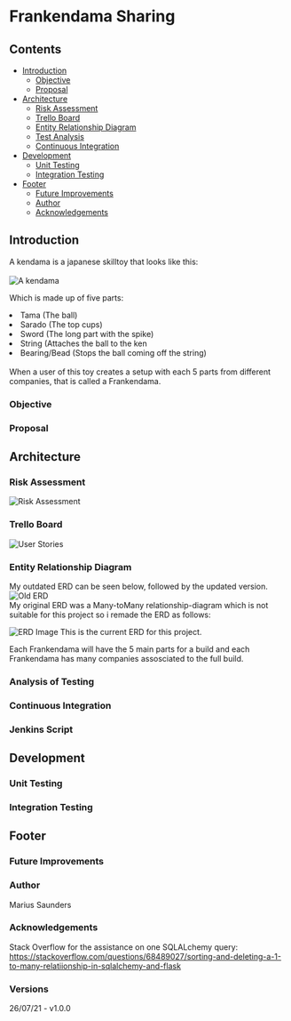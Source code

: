 # Frankendama Sharing

## Contents
* [Introduction](#introduction)
	* [Objective](#objective)
	* [Proposal](#proposal)
* [Architecture](#architecture)
	* [Risk Assessment](#risk-assessment)
	* [Trello Board](#Trello-Board)
	* [Entity Relationship Diagram](#entity-relationship-diagram)
	* [Test Analysis](#analysis-of-testing)
	* [Continuous Integration](#continuous-integration)
* [Development](#development)
	* [Unit Testing](#unit-testing)
	* [Integration Testing](#integration-testing)
* [Footer](#footer)
	* [Future Improvements](#future-improvements)
	* [Author](#author)
	* [Acknowledgements](#acknowledgements)


## Introduction

A kendama is a japanese skilltoy that looks like this:
<br>
<br>
<img src="https://github.com/MariusCSaunders/qa-individual-project/blob/master/images/Kendama.png" alt="A kendama"/>

Which is made up of five parts:
<li>Tama (The ball)</li>
<li>Sarado (The top cups)</li>
<li>Sword (The long part with the spike)</li>
<li>String (Attaches the ball to the ken</li>
<li>Bearing/Bead (Stops the ball coming off the string)</li>
<br/>
When a user of this toy creates a setup with each 5 parts from different companies, that is called a Frankendama.

### Objective
### Proposal

## Architecture

### Risk Assessment
<img src="https://github.com/MariusCSaunders/qa-individual-project/blob/master/images/RiskAssessment3.png" alt="Risk Assessment"/>

### Trello Board
<img src="https://github.com/MariusCSaunders/qa-individual-project/blob/master/images/UserStories.png" alt="User Stories"/>


### Entity Relationship Diagram

My outdated ERD can be seen below, followed by the updated version.
<img src="https://github.com/MariusCSaunders/qa-individual-project/blob/master/images/QAprojectERDdraft1.png" alt="Old ERD"/>
<br/>
My original ERD was a Many-toMany relationship-diagram which is not suitable for this project so i remade the ERD as follows:
<div style="block;"> 
<img src="https://github.com/MariusCSaunders/qa-individual-project/blob/master/images/QAprojectERDdraft22.png" alt="ERD Image"/>
This is the current ERD for this project.

Each Frankendama will have the 5 main parts for a build and each Frankendama has many companies assosciated to the full build.

### Analysis of Testing
### Continuous Integration
### Jenkins Script

## Development

### Unit Testing
### Integration Testing

## Footer

### Future Improvements
### Author
Marius Saunders
### Acknowledgements
Stack Overflow for the assistance on one SQLALchemy query: https://stackoverflow.com/questions/68489027/sorting-and-deleting-a-1-to-many-relatiionship-in-sqlalchemy-and-flask

### Versions
26/07/21 - v1.0.0
